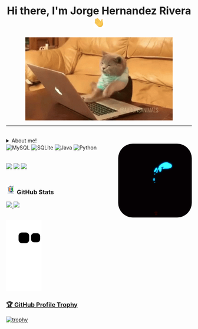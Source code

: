 <h1 align="center">Hi there, I'm Jorge Hernandez Rivera <img src="./src/wave.gif" width="30px" ></h1>

<p align="center"><img align="center" src="./src/cat-work.gif" width='400px'></p>

---
<div style="display: inline_block"><br>
<details>
  <summary>About me!</summary>

### 🚗 Automotive Systems Engineer I am currently studying Computer Systems and Data Science. 💻!!
- 💻 I love programming
- 🤓 I’m currently learning everything
- 👾 I like the videogames
- 🗒  Currently I am very obsessed with learning Python, data science and data analysis.
</details>
  <img align="center" alt="MySQL" height="50" width="50" src="https://cdn.jsdelivr.net/gh/devicons/devicon/icons/mysql/mysql-original-wordmark.svg">
  <img align="center" alt="SQLite" height="50" width="50" src="https://cdn.jsdelivr.net/gh/devicons/devicon/icons/sqlite/sqlite-original.svg">
  <img align="center" alt="Java" height="50" width="50" src="https://cdn.jsdelivr.net/gh/devicons/devicon/icons/java/java-original-wordmark.svg">
  <img align="center" alt="Python" height="50" width="50" src="https://cdn.jsdelivr.net/gh/devicons/devicon/icons/python/python-original.svg">
  <img align="right" alt="pokemon" height="200"
  style="border-radius:40px;" src="./src/pokemon.GIF">
</div><br><br>
<div> 
  <a href="https://www.instagram.com/jhdz_ri/"><img src="https://img.shields.io/badge/-Instagram-%23E4405F?style=for-the-badge&logo=instagram&logoColor=white" target="_blank"></a>
  <a href = "mailto:jor.hdz.riv@gmail.com"><img src="https://img.shields.io/badge/-Gmail-%23333?style=for-the-badge&logo=gmail&logoColor=white" target="_blank"></a>
  <a href="https://www.linkedin.com/in/jorhdzriv/"><img src="https://img.shields.io/badge/-LinkedIn-%230077B5?style=for-the-badge&logo=linkedin&logoColor=white" target="_blank"></a> 
  
</div><br>

<div>
<h3 align="left"><img src="./src/stat.gif" width="25px" height="25px"> GitHub Stats</h3>
</div>

<div>
  <a href="https://github.com/JorgeHdzRiv">
  <img height="180em" src="https://github-readme-stats.vercel.app/api?username=JorgeHdzRiv&show_icons=true&theme=radical&include_all_commits=true&count_private=true"/>
  <img height="180em" src="https://github-readme-stats.vercel.app/api/top-langs/?username=JorgeHdzRiv&layout=compact&langs_count=7&theme=dracula"/>
</div>

<div><br>

![Snake animation](https://github.com/JorgeHdzRiv/jorgehdzriv/blob/output/github-contribution-grid-snake.svg)


### 🏆 GitHub Profile Trophy

[![trophy](https://github-profile-trophy.vercel.app/?username=JorgeHdzRiv&no-frame=true&theme=onedark&rank=SECRET,SSS,SS,S,AAA,AA,A)](https://github.com/ryo-ma/github-profile-trophy)

</div>